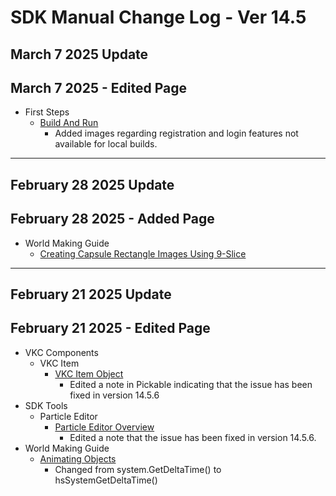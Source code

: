 # SDK Manual Change Log - Ver 14.5

## March 7 2025 Update

## March 7 2025 - Edited Page

- First Steps
  - [Build And Run](https://vrhikky.github.io/VketCloudSDK_Documents/14.5/en/FirstStep/BuildAndRun.html)
    - Added images regarding registration and login features not available for local builds.

---

## February 28 2025 Update

## February 28 2025 - Added Page

- World Making Guide
    - [Creating Capsule Rectangle Images Using 9-Slice](https://vrhikky.github.io/VketCloudSDK_Documents/14.5/en/WorldMakingGuide/9slice.html)

---

## February 21 2025 Update

## February 21 2025 - Edited Page

- VKC Components
    - VKC Item
        - [VKC Item Object](https://vrhikky.github.io/VketCloudSDK_Documents/14.5/VKCComponents/VKCItemObject.html)
            - Edited a note in Pickable indicating that the issue has been fixed in version 14.5.6
- SDK Tools
    - Particle Editor
        - [Particle Editor Overview](https://vrhikky.github.io/VketCloudSDK_Documents/14.5/en/particleeditor/pe_about_particleeditor.html)
            - Edited a note that the issue has been fixed in version 14.5.6.
- World Making Guide
    - [Animating Objects](https://vrhikky.github.io/VketCloudSDK_Documents/14.5/en/WorldMakingGuide/PropAnimation.html)
        - Changed from system.GetDeltaTime() to hsSystemGetDeltaTime()
